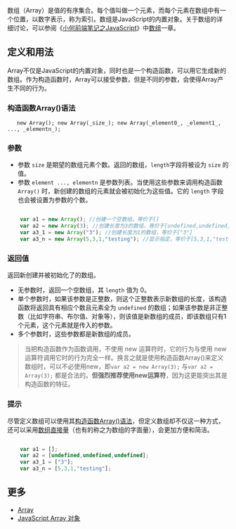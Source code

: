 数组（Array）是值的有序集合。每个值叫做一个元素，而每个元素在数组中有一个位置，以数字表示，称为索引。数组是JavaScript的内置对象。关于数组的详细讨论，可以参阅《[小何前端笔记之JavaScript](http://www.helinjiang.com/note/javascript/)》中[数组](http://www.helinjiang.com/note/javascript/array.html)一章。

## 定义和用法

Array不仅是JavaScript的内置对象，同时也是一个构造函数，可以用它生成新的数组。作为构造函数时，Array可以接受参数，但是不同的参数，会使得Array产生不同的行为。

### 构造函数Array()语法

`    new Array();
    new Array(_size_);
    new Array(_element0_, _element1_, ..., _elementn_);
`

### 参数

*   参数 `size` 是期望的数组元素个数。返回的数组，`length`字段将被设为 `size` 的值。
*   参数 `element ..., elementn` 是参数列表。当使用这些参数来调用构造函数 `Array()` 时，新创建的数组的元素就会被初始化为这些值。它的 `length` 字段也会被设置为参数的个数。

``` javascript

    var a1 = new Array(); //创建一个空数组，等价于[]
    var a2 = new Array(3); //创建长度为3的数组，等价于[undefined,undefined,undefined]
    var a3_1 = new Array("3"); //创建长度为1的数组，等价于["3"]
    var a3_n = new Array(5,3,1,"testing"); //显示指定，等价于[5,3,1,"testing"]

```

### 返回值

返回新创建并被初始化了的数组。

*   无参数时，返回一个空数组，其 `length` 值为 0。
*   单个参数时，如果该参数是正整数，则这个正整数表示新数组的长度，该构造函数将返回具有相应个数且元素全为 `undefined` 的数组；如果该参数是非正整数（比如字符串、布尔值、对象等），则该值是新数组的成员，即该数组只有1个元素，这个元素就是传入的参数。
*   多个参数时，这些参数都是新数组的成员。

> 当把构造函数作为函数调用，不使用 new 运算符时，它的行为与使用 new 运算符调用它时的行为完全一样。换言之就是使用构造函数Array()来定义数组时，可以不必使用new，即`var a2 = new Array(3);` 与`var a2 = Array(3);` 都是合法的。**但强烈推荐使用new运算符**，因为这更能突出其是构造函数的特征。

### 提示

尽管定义数组可以使用其[构造函数Array()语法](#h_array_constructor)，但定义数组却不仅这一种方式，还可以采用[数组直接量](http://www.helinjiang.com/note/javascript/array.html#h_array_literal)（也有的称之为数组的字面量），会更加方便和简洁。

``` javascript

    var a1 = []; 
    var a2 = [undefined,undefined,undefined];
    var a3_1 = ["3"];
    var a3_n = [5,3,1,"testing"];

```

## 更多

*   [Array](https://developer.mozilla.org/zh-CN/docs/Web/JavaScript/Reference/Global_Objects/Array)
*   [JavaScript Array 对象](http://www.w3school.com.cn/jsref/jsref_obj_array.asp)